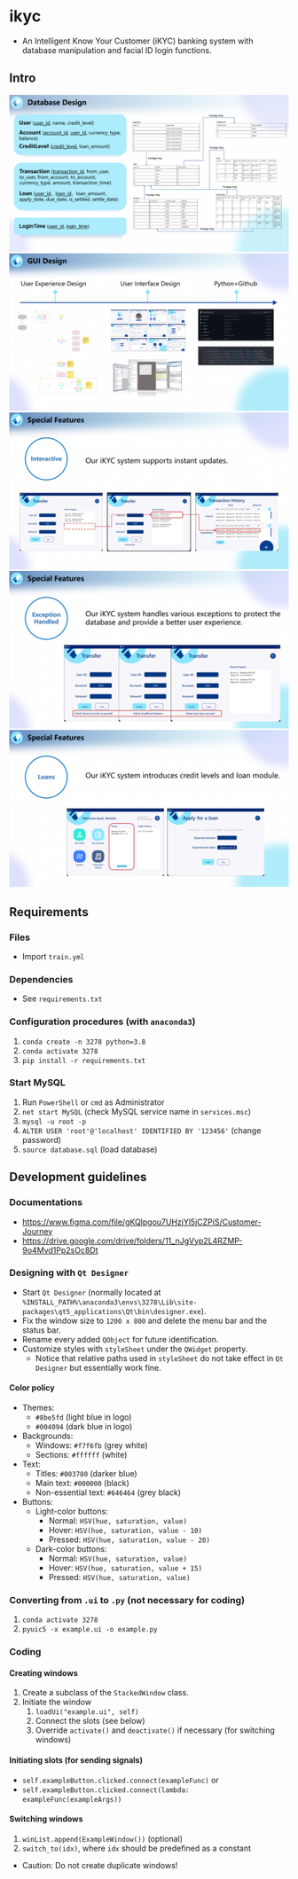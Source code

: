 # ikyc
* An Intelligent Know Your Customer (iKYC) banking system with database manipulation and facial ID login functions. 
## Intro

<div align=center><img src="https://raw.githubusercontent.com/mintpancake/gallery/main/images/ikyc0.png"/></div>

<div align=center><img src="https://raw.githubusercontent.com/mintpancake/gallery/main/images/ikyc1.png"/></div>

<div align=center><img src="https://raw.githubusercontent.com/mintpancake/gallery/main/images/ikyc2.png"/></div>

<div align=center><img src="https://raw.githubusercontent.com/mintpancake/gallery/main/images/ikyc3.png"/></div>

<div align=center><img src="https://raw.githubusercontent.com/mintpancake/gallery/main/images/ikyc4.png"/></div>

## Requirements
### Files
* Import `train.yml`
### Dependencies
* See `requirements.txt`
### Configuration procedures (with `anaconda3`)
1. `conda create -n 3278 python=3.8`
2. `conda activate 3278`
3. `pip install -r requirements.txt`
### Start MySQL
1. Run `PowerShell` or `cmd` as Administrator
2. `net start MySQL` (check MySQL service name in `services.msc`)
3. `mysql -u root -p`
4. `ALTER USER 'root'@'localhost' IDENTIFIED BY '123456'` (change password)
5. `source database.sql` (load database)
## Development guidelines
### Documentations
* https://www.figma.com/file/gKQlpgou7UHzjYl5jCZPiS/Customer-Journey
* https://drive.google.com/drive/folders/11_nJgVyp2L4RZMP-9o4Mvd1Pp2sOc8Dt
### Designing with `Qt Designer`
* Start `Qt Designer` (normally located at `%INSTALL_PATH%\anaconda3\envs\3278\Lib\site-packages\qt5_applications\Qt\bin\designer.exe`).
* Fix the window size  to `1200 x 800` and delete the menu bar and the status bar. 
* Rename every added `QObject` for future identification. 
* Customize styles with `styleSheet` under the `QWidget` property. 
  * Notice that relative paths used in `styleSheet` do not take effect in `Qt Designer` but essentially work fine. 
#### Color policy
* Themes:
  * `#8be5fd` (light blue in logo)
  * `#004094` (dark blue in logo)
* Backgrounds:
  * Windows: `#f7f6fb` (grey white)
  * Sections: `#ffffff` (white)
* Text: 
  * Titles: `#003780` (darker blue)
  * Main text: `#000000` (black)
  * Non-essential text: `#646464` (grey black)
* Buttons:
  * Light-color buttons: 
    * Normal: `HSV(hue, saturation, value)`
    * Hover: `HSV(hue, saturation, value - 10)`
    * Pressed: `HSV(hue, saturation, value - 20)`
  * Dark-color buttons: 
    * Normal: `HSV(hue, saturation, value)`
    * Hover: `HSV(hue, saturation, value + 15)`
    * Pressed: `HSV(hue, saturation, value)`
### Converting from `.ui` to `.py` (not necessary for coding)
1. `conda activate 3278`
2. `pyuic5 -x example.ui -o example.py`
### Coding
#### Creating windows
1. Create a subclass of the `StackedWindow` class.
2. Initiate the window
   1. `loadUi("example.ui", self)`
   2. Connect the slots (see below)
   3. Override `activate()` and `deactivate()` if necessary (for switching windows)
#### Initiating slots (for sending signals)
* `self.exampleButton.clicked.connect(exampleFunc)` or
* `self.exampleButton.clicked.connect(lambda: exampleFunc(exampleArgs))`
#### Switching windows
1. `winList.append(ExampleWindow())` (optional) 
2. `switch_to(idx)`, where `idx` should be predefined as a constant
* Caution: Do not create duplicate windows! 
